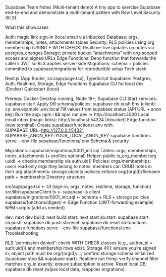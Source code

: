 Supabase Team Notes (Multi-tenant demo)
A tiny app to exercise Supabase end-to-end and demonstrate a multi-tenant pattern with Row Level Security (RLS).

What this showcases

Auth: magic link sign-in (local email via Inbucket)
Database: orgs, memberships, notes, attachments tables
Security: RLS policies using org membership (USING + WITH CHECK)
Realtime: live updates on notes via postgres_changes
Storage: private bucket “attachments” with org-scoped access and signed URLs
Edge Functions: Deno function that forwards the caller’s JWT so RLS applies server-side
Migrations: schema + policies committed to supabase/migrations for reproducible setup
Tech stack

Next.js (App Router, src/app/page.tsx), TypeScript
Supabase: Postgres, Auth, Realtime, Storage, Edge Functions
Supabase CLI for local dev (Docker)
Quickstart (local)

Prereqs: Docker Desktop running, Node 18+, Supabase CLI
Start services:
supabase start
Apply DB schema/policies:
supabase db push
Env (client):
cp .env.example .env.local
Fill values from supabase status (API URL + anon key)
Run the app:
npm i && npm run dev → http://localhost:3000
Local email inbox (magic links): http://localhost:54324 (Inbucket)
Edge function (new terminal):
Create supabase/functions/.env with:
SUPABASE_URL=http://127.0.0.1:54321
SUPABASE_ANON_KEY=YOUR_LOCAL_ANON_KEY
supabase functions serve --env-file supabase/functions/.env
Schema & security

Migrations: supabase/migrations/0001_init.sql
Tables: orgs, memberships, notes, attachments (+ profiles optional)
Helper: public.is_org_member(org uuid) → checks membership via auth.uid()
Policies:
orgs/memberships: users read only orgs they belong to
notes: members can CRUD notes in their org
attachments: storage.objects policies enforce org/{orgId}/filename path + membership
Directory structure

src/app/page.tsx ← UI (sign-in, orgs, notes, realtime, storage, function)
src/lib/supabaseClient.ts ← supabase-js client
supabase/migrations/0001_init.sql ← schema + RLS + storage policies
supabase/functions/digest/ ← Edge Function (JWT-forwarding example)
NPM scripts (add as needed)

dev: next dev
build: next build
start: next start
sb:start: supabase start
sb:push: supabase db push
sb:reset: supabase db reset
sb:functions: supabase functions serve --env-file supabase/functions/.env
Troubleshooting

RLS “permission denied”: check WITH CHECK clauses (e.g., author_id = auth.uid()) and membership rows exist.
Storage 401: ensure you’re signed in; object path must be org/{orgId}/...; confirm storage schema initialized (supabase stop && supabase start).
Realtime not firing: verify channel filter matches org_id exactly; ensure subscription is active.
Reset local DB: supabase db reset (wipes local data, reapplies migrations).
